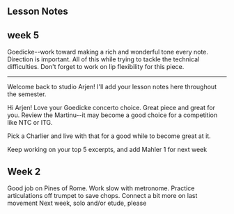 ## Lesson Notes

## week 5

Goedicke--work toward making a rich and wonderful tone every note. Direction is important. All of this while trying to tackle the technical difficulties. Don't forget to work on lip flexibility for this piece. 

____________________

Welcome back to studio Arjen! I'll add your lesson notes here throughout the semester.

Hi Arjen! Love your Goedicke concerto choice. Great piece and great for you. Review the Martinu--it may become a good choice for a competition like NTC or ITG. 

Pick a Charlier and live with that for a good while to become great at it. 

Keep working on your top 5 excerpts, and add Mahler 1 for next week

## Week 2

Good job on Pines of Rome. Work slow with metronome. Practice articulations off trumpet to save chops. Connect a bit more on last movement
Next week, solo and/or etude, please
